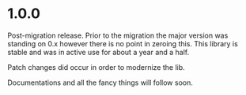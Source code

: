 # 1.0.0

Post-migration release.
Prior to the migration the major version was standing on 0.x
however there is no point in zeroing this. This library is
stable and was in active use for about a year and a half.

Patch changes did occur in order to modernize the lib.

Documentations and all the fancy things will follow soon.
```
